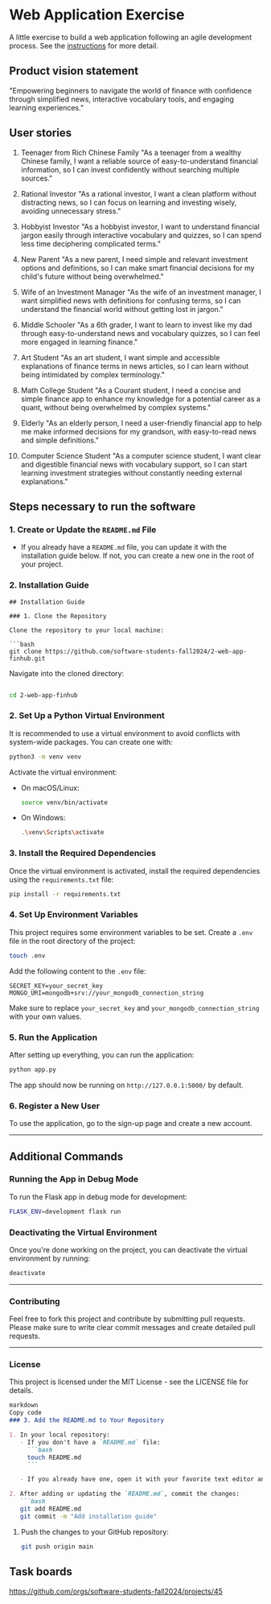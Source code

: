 # Web Application Exercise

A little exercise to build a web application following an agile development process. See the [instructions](instructions.md) for more detail.

## Product vision statement
"Empowering beginners to navigate the world of finance with confidence through simplified news, interactive vocabulary tools, and engaging learning experiences."

## User stories
1. Teenager from Rich Chinese Family
"As a teenager from a wealthy Chinese family, I want a reliable source of easy-to-understand financial information, so I can invest confidently without searching multiple sources."

2. Rational Investor
"As a rational investor, I want a clean platform without distracting news, so I can focus on learning and investing wisely, avoiding unnecessary stress."

3. Hobbyist Investor
"As a hobbyist investor, I want to understand financial jargon easily through interactive vocabulary and quizzes, so I can spend less time deciphering complicated terms."

4. New Parent
"As a new parent, I need simple and relevant investment options and definitions, so I can make smart financial decisions for my child's future without being overwhelmed."

5. Wife of an Investment Manager
"As the wife of an investment manager, I want simplified news with definitions for confusing terms, so I can understand the financial world without getting lost in jargon."

6. Middle Schooler
"As a 6th grader, I want to learn to invest like my dad through easy-to-understand news and vocabulary quizzes, so I can feel more engaged in learning finance."

7. Art Student
"As an art student, I want simple and accessible explanations of finance terms in news articles, so I can learn without being intimidated by complex terminology."

8. Math College Student
"As a Courant student, I need a concise and simple finance app to enhance my knowledge for a potential career as a quant, without being overwhelmed by complex systems."

9. Elderly
"As an elderly person, I need a user-friendly financial app to help me make informed decisions for my grandson, with easy-to-read news and simple definitions."

10. Computer Science Student
"As a computer science student, I want clear and digestible financial news with vocabulary support, so I can start learning investment strategies without constantly needing external explanations."

## Steps necessary to run the software

### 1. Create or Update the `README.md` File

- If you already have a `README.md` file, you can update it with the installation guide below. If not, you can create a new one in the root of your project.

### 2. Installation Guide

```
## Installation Guide

### 1. Clone the Repository

Clone the repository to your local machine:

```bash
git clone https://github.com/software-students-fall2024/2-web-app-finhub.git
```

Navigate into the cloned directory:

```bash

cd 2-web-app-finhub
```

### 2. Set Up a Python Virtual Environment

It is recommended to use a virtual environment to avoid conflicts with system-wide packages. You can create one with:

```bash
python3 -m venv venv
```

Activate the virtual environment:

- On macOS/Linux:
    
    ```bash
    source venv/bin/activate
    ```
    
- On Windows:
    
    ```bash
    .\venv\Scripts\activate
    ```
    

### 3. Install the Required Dependencies

Once the virtual environment is activated, install the required dependencies using the `requirements.txt` file:

```bash
pip install -r requirements.txt
```

### 4. Set Up Environment Variables

This project requires some environment variables to be set. Create a `.env` file in the root directory of the project:

```bash
touch .env
```

Add the following content to the `.env` file:

```
SECRET_KEY=your_secret_key
MONGO_URI=mongodb+srv://your_mongodb_connection_string
```

Make sure to replace `your_secret_key` and `your_mongodb_connection_string` with your own values.

### 5. Run the Application

After setting up everything, you can run the application:

```bash
python app.py
```

The app should now be running on `http://127.0.0.1:5000/` by default.

### 6. Register a New User

To use the application, go to the sign-up page and create a new account.

---

## Additional Commands

### Running the App in Debug Mode

To run the Flask app in debug mode for development:

```bash
FLASK_ENV=development flask run
```

### Deactivating the Virtual Environment

Once you're done working on the project, you can deactivate the virtual environment by running:

```bash
deactivate
```

---

### Contributing

Feel free to fork this project and contribute by submitting pull requests. Please make sure to write clear commit messages and create detailed pull requests.

---

### License

This project is licensed under the MIT License - see the LICENSE file for details.

```markdown
markdown
Copy code
### 3. Add the README.md to Your Repository

1. In your local repository:
   - If you don't have a `README.md` file:
     ```bash
     touch README.md
     ```

   - If you already have one, open it with your favorite text editor and replace its content with the guide above or append the new content.

2. After adding or updating the `README.md`, commit the changes:
   ```bash
   git add README.md
   git commit -m "Add installation guide"

```

1. Push the changes to your GitHub repository:
    
    ```bash
    git push origin main
    ```
## Task boards

https://github.com/orgs/software-students-fall2024/projects/45
